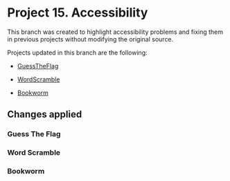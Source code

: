 
# Project 15. Accessibility

This branch was created to highlight accessibility problems and fixing them in previous projects without modifying the original source.

Projects updated in this branch are the following:

- [GuessTheFlag](GuesstheFlag)

- [WordScramble](WordScramble)

- [Bookworm](Bookworm)

## Changes applied

### Guess The Flag



### Word Scramble



### Bookworm

